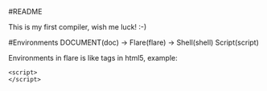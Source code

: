 #README

This is my first compiler, wish me luck! :-)

#Environments
DOCUMENT(doc) ->
  Flare(flare) ->
    Shell(shell)
    Script(script)

Environments in flare is like tags in html5, example:
<doc>
  <flare>
    <shell>
    </shell>

    <script>
    </script>
  </flare>
</doc>
